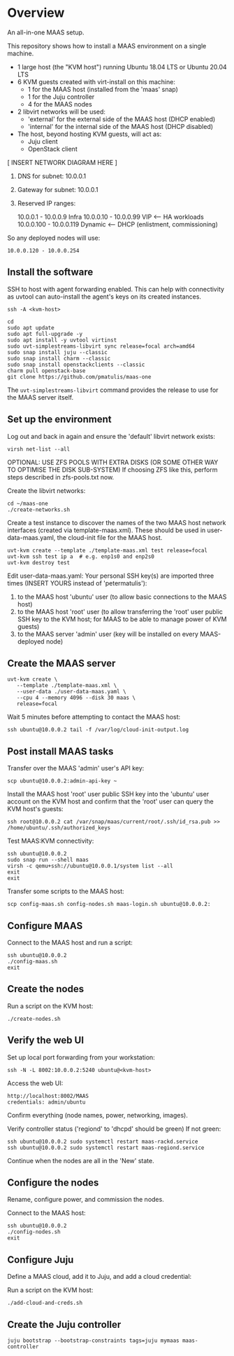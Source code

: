 # Overview

An all-in-one MAAS setup.

This repository shows how to install a MAAS environment on a single machine. 

* 1 large host (the "KVM host") running Ubuntu 18.04 LTS or Ubuntu 20.04 LTS
* 6 KVM guests created with virt-install on this machine:
     - 1 for the MAAS host (installed from the 'maas' snap)
     - 1 for the Juju controller
     - 4 for the MAAS nodes
* 2 libvirt networks will be used:
     - 'external' for the external side of the MAAS host (DHCP enabled)
     - 'internal' for the internal side of the MAAS host (DHCP disabled)
* The host, beyond hosting KVM guests, will act as:
	- Juju client
	- OpenStack client

[ INSERT NETWORK DIAGRAM HERE ]

1. DNS for subnet: 10.0.0.1
1. Gateway for subnet: 10.0.0.1
1. Reserved IP ranges:


    10.0.0.1   - 10.0.0.9     Infra
    10.0.0.10  - 10.0.0.99    VIP	<-- HA workloads
    10.0.0.100 - 10.0.0.119   Dynamic  	<-- DHCP (enlistment, commissioning)

So any deployed nodes will use:
   
    10.0.0.120 - 10.0.0.254

## Install the software

SSH to host with agent forwarding enabled. This can help with connectivity as uvtool
can auto-install the agent's keys on its created instances. 

    ssh -A <kvm-host>
    
    cd
    sudo apt update
    sudo apt full-upgrade -y
    sudo apt install -y uvtool virtinst
    sudo uvt-simplestreams-libvirt sync release=focal arch=amd64
    sudo snap install juju --classic
    sudo snap install charm --classic
    sudo snap install openstackclients --classic
    charm pull openstack-base
    git clone https://github.com/pmatulis/maas-one

The `uvt-simplestreams-libvirt` command provides the release to use for the MAAS server itself.

## Set up the environment

Log out and back in again and ensure the 'default' libvirt network exists:

    virsh net-list --all

OPTIONAL: USE ZFS POOLS WITH EXTRA DISKS (OR SOME OTHER WAY TO OPTIMISE THE DISK SUB-SYSTEM) 
If choosing ZFS like this, perform steps described in zfs-pools.txt now.

Create the libvirt networks:

    cd ~/maas-one
    ./create-networks.sh

Create a test instance to discover the names of the two MAAS host network interfaces
(created via template-maas.xml). These should be used in user-data-maas.yaml, the
cloud-init file for the MAAS host.

    uvt-kvm create --template ./template-maas.xml test release=focal
    uvt-kvm ssh test ip a  # e.g. enp1s0 and enp2s0
    uvt-kvm destroy test

Edit user-data-maas.yaml:
Your personal SSH key(s) are imported three times (INSERT YOURS instead of 'petermatulis'):

1. to the MAAS host 'ubuntu' user (to allow basic connections to the MAAS host)
1. to the MAAS host 'root' user (to allow transferring the 'root' user public SSH key to the KVM host; for MAAS to be able to manage power of KVM guests)
1. to the MAAS server 'admin' user (key will be installed on every MAAS-deployed node)

## Create the MAAS server

    uvt-kvm create \
       --template ./template-maas.xml \
       --user-data ./user-data-maas.yaml \
       --cpu 4 --memory 4096 --disk 30 maas \
       release=focal

Wait 5 minutes before attempting to contact the MAAS host:

    ssh ubuntu@10.0.0.2 tail -f /var/log/cloud-init-output.log

## Post install MAAS tasks

Transfer over the MAAS 'admin' user's API key:

    scp ubuntu@10.0.0.2:admin-api-key ~

Install the MAAS host 'root' user public SSH key into the 'ubuntu' user account on the KVM host
and confirm that the 'root' user can query the KVM host's guests:

    ssh root@10.0.0.2 cat /var/snap/maas/current/root/.ssh/id_rsa.pub >> /home/ubuntu/.ssh/authorized_keys

Test MAAS:KVM connectivity:

    ssh ubuntu@10.0.0.2
    sudo snap run --shell maas
    virsh -c qemu+ssh://ubuntu@10.0.0.1/system list --all
    exit
    exit

Transfer some scripts to the MAAS host:

    scp config-maas.sh config-nodes.sh maas-login.sh ubuntu@10.0.0.2:

## Configure MAAS

Connect to the MAAS host and run a script:

    ssh ubuntu@10.0.0.2
    ./config-maas.sh
    exit

## Create the nodes

Run a script on the KVM host:

    ./create-nodes.sh

## Verify the web UI

Set up local port forwarding from your workstation:

    ssh -N -L 8002:10.0.0.2:5240 ubuntu@<kvm-host>

Access the web UI:

    http://localhost:8002/MAAS
    credentials: admin/ubuntu

Confirm everything (node names, power, networking, images).

Verify controller status ('regiond' to 'dhcpd' should be green)
If not green:

    ssh ubuntu@10.0.0.2 sudo systemctl restart maas-rackd.service
    ssh ubuntu@10.0.0.2 sudo systemctl restart maas-regiond.service

Continue when the nodes are all in the 'New' state. 

## Configure the nodes

Rename, configure power, and commission the nodes.

Connect to the MAAS host:

    ssh ubuntu@10.0.0.2
    ./config-nodes.sh
    exit

## Configure Juju

Define a MAAS cloud, add it to Juju, and add a cloud credential:

Run a script on the KVM host:

    ./add-cloud-and-creds.sh

## Create the Juju controller

    juju bootstrap --bootstrap-constraints tags=juju mymaas maas-controller
